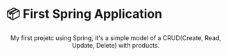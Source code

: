 # 📦 First Spring Application

<div align="center">
  My first projetc using Spring, it's a simple model of a CRUD(Create, Read, Update, Delete) with products.
</div>
